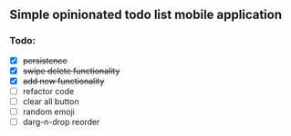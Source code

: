 ## Simple opinionated todo list mobile application
### Todo:
- [x] ~~persistence~~
- [x] ~~swipe delete functionality~~
- [x] ~~add new functionality~~
- [ ] refactor code
- [ ] clear all button
- [ ] random emoji
- [ ] darg-n-drop reorder